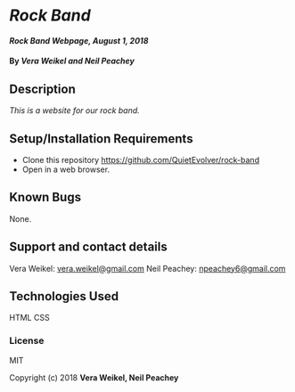 # _Rock Band_

#### _Rock Band Webpage, August 1, 2018_

#### By _Vera Weikel and Neil Peachey_

## Description

_This is a website for our rock band._

## Setup/Installation Requirements

* Clone this repository https://github.com/QuietEvolver/rock-band
* Open in a web browser.

## Known Bugs
None.

## Support and contact details

Vera Weikel: vera.weikel@gmail.com
Neil Peachey: npeachey6@gmail.com

## Technologies Used
HTML
CSS

### License
MIT

Copyright (c) 2018 **Vera Weikel, Neil Peachey**
